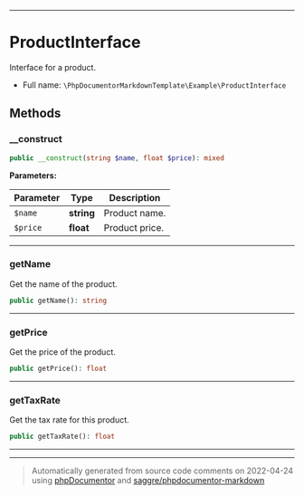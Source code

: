 ***

# ProductInterface

Interface for a product.



* Full name: `\PhpDocumentorMarkdownTemplate\Example\ProductInterface`



## Methods


### __construct



```php
public __construct(string $name, float $price): mixed
```








**Parameters:**

| Parameter | Type | Description |
|-----------|------|-------------|
| `$name` | **string** | Product name. |
| `$price` | **float** | Product price. |




***

### getName

Get the name of the product.

```php
public getName(): string
```











***

### getPrice

Get the price of the product.

```php
public getPrice(): float
```











***

### getTaxRate

Get the tax rate for this product.

```php
public getTaxRate(): float
```











***


***
> Automatically generated from source code comments on 2022-04-24 using [phpDocumentor](http://www.phpdoc.org/) and [saggre/phpdocumentor-markdown](https://github.com/Saggre/phpDocumentor-markdown)

